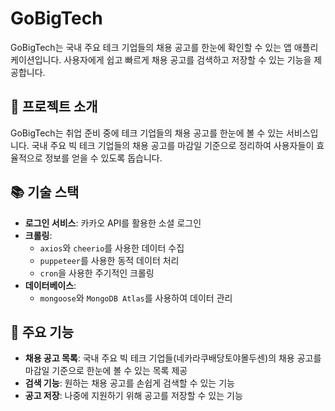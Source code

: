 # GoBigTech
<!-- ![goBigTech.mockup]() -->
GoBigTech는 국내 주요 테크 기업들의 채용 공고를 한눈에 확인할 수 있는 앱 애플리케이션입니다. 사용자에게 쉽고 빠르게 채용 공고를 검색하고 저장할 수 있는 기능을 제공합니다.

## 🚀 프로젝트 소개

GoBigTech는 취업 준비 중에 테크 기업들의 채용 공고를 한눈에 볼 수 있는 서비스입니다. 국내 주요 빅 테크 기업들의 채용 공고를 마감일 기준으로 정리하여 사용자들이 효율적으로 정보를 얻을 수 있도록 돕습니다.

## 📚 기술 스택

- **로그인 서비스**: 카카오 API를 활용한 소셜 로그인
- **크롤링**: 
  - `axios`와 `cheerio`를 사용한 데이터 수집
  - `puppeteer`를 사용한 동적 데이터 처리
  - `cron`을 사용한 주기적인 크롤링
- **데이터베이스**: 
  - `mongoose`와 `MongoDB Atlas`를 사용하여 데이터 관리

## 🌟 주요 기능


- **채용 공고 목록**: 국내 주요 빅 테크 기업들(네카라쿠배당토야몰두센)의 채용 공고를 마감일 기준으로 한눈에 볼 수 있는 목록 제공
- **검색 기능**: 원하는 채용 공고를 손쉽게 검색할 수 있는 기능
- **공고 저장**: 나중에 지원하기 위해 공고를 저장할 수 있는 기능
